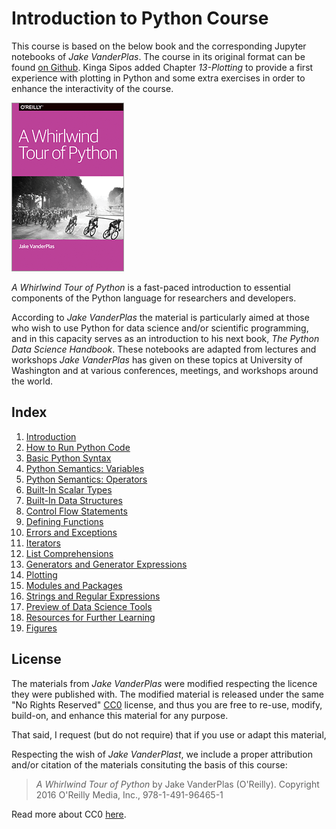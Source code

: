 # Introduction to Python Course
 
This course is based on the below book and the corresponding Jupyter notebooks of *Jake VanderPlas*. The course in its original format can be found [on Github](https://github.com/jakevdp/WhirlwindTourOfPython). Kinga Sipos added Chapter *13-Plotting* to provide a first experience with plotting in Python and some extra exercises in order to enhance the interactivity of the course.

<img src="Course/fig/cover-large.gif">

*A Whirlwind Tour of Python* is a fast-paced introduction to essential
components of the Python language for researchers and developers.

According to *Jake VanderPlas* the material is particularly aimed at those 
who wish to use Python for data 
science and/or scientific programming, and in this capacity serves as an
introduction to his next book, *The Python Data Science Handbook*.
These notebooks are adapted from lectures and workshops *Jake VanderPlas* has given on these
topics at University of Washington and at various conferences, meetings, and
workshops around the world.

## Index

1. [Introduction](Course/00-Introduction.ipynb)
2. [How to Run Python Code](Course/01-How-to-Run-Python-Code.ipynb)
3. [Basic Python Syntax](Course/02-Basic-Python-Syntax.ipynb)
4. [Python Semantics: Variables](Course/03-Semantics-Variables.ipynb)
5. [Python Semantics: Operators](Course/04-Semantics-Operators.ipynb)
6. [Built-In Scalar Types](Course/05-Built-in-Scalar-Types.ipynb)
7. [Built-In Data Structures](Course/06-Built-in-Data-Structures.ipynb)
8. [Control Flow Statements](Course/07-Control-Flow-Statements.ipynb)
9. [Defining Functions](Course/08-Defining-Functions.ipynb)
10. [Errors and Exceptions](Course/09-Errors-and-Exceptions.ipynb)
11. [Iterators](Course/10-Iterators.ipynb)
12. [List Comprehensions](Course/11-List-Comprehensions.ipynb)
13. [Generators and Generator Expressions](Course/12-Generators.ipynb)
14. [Plotting](Course/13-Plotting.ipynb)
15. [Modules and Packages](Course/14-Modules-and-Packages.ipynb)
16. [Strings and Regular Expressions](Course/15-Strings-and-Regular-Expressions.ipynb)
17. [Preview of Data Science Tools](Course/16-Preview-of-Data-Science-Tools.ipynb)
18. [Resources for Further Learning](Course/17-Further-Resources.ipynb)
19. [Figures](Course/18-Figures.ipynb)

## License

The materials from *Jake VanderPlas* were modified respecting the licence they were published with. The modified material is released under the same "No Rights Reserved" [CC0](LICENSE)
license, and thus you are free to re-use, modify, build-on, and enhance
this material for any purpose.

That said, I request (but do not require) that if you use or adapt this material,

Respecting the wish of *Jake VanderPlast*, we include a proper attribution and/or citation of the materials consituting the basis of this course:

> *A Whirlwind Tour of Python* by Jake VanderPlas (O'Reilly). Copyright 2016 O'Reilly Media, Inc., 978-1-491-96465-1

Read more about CC0 [here](https://creativecommons.org/share-your-work/public-domain/cc0/).
